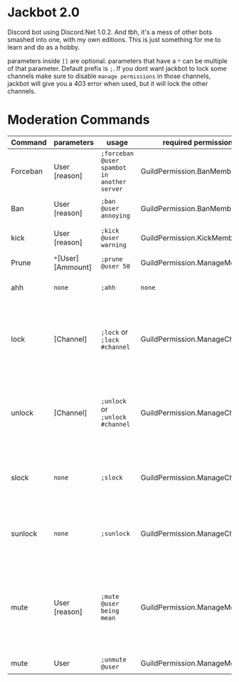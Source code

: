 # Jackbot 2.0
Discord bot using Discord.Net 1.0.2. And tbh, it's a mess of other bots smashed into one, with my own editions.
This is just something for me to learn and do as a hobby.

parameters inside `[]` are optional.
parameters that have a `*` can be multiple of that parameter.
Default prefix is `;`.
If you dont want jackbot to lock some channels make sure to disable `manage permissions` in those channels,  jackbot will give you a 403 error when used, but it will lock the other channels.

# Moderation Commands
Command | parameters | usage | required permissions | details
------------ | ------------- | ------------- | ------------- | -------------
Forceban | User [reason] | `;forceban @user spambot in another server` | GuildPermission.BanMembers | Bans users that are not in the server
Ban | User [reason] | `;ban @user annoying` | GuildPermission.BanMembers | Ban a user from the server
kick | User [reason] | `;kick @user warning` | GuildPermission.KickMembers | Kick's the user from the server
Prune | `*`[User] [Ammount] | `;prune @user 50` |  GuildPermission.ManageMessages | Clean the chat
ahh | `none` | `;ahh` | `none` | clean the bot's messages
lock | [Channel] | `;lock` or `;lock #channel` | GuildPermission.ManageChannels | Lock the channel so no messages can be sent - channels with manage permissions disabled
unlock | [Channel] | `;unlock` or `;unlock #channel` | GuildPermission.ManageChannels | Unlock the channel so messages can be sent - channels with manage permissions disabled
slock | `none` | `;slock` | GuildPermission.ManageChannels | Lock the entire server - channels with manage permissions disabled
sunlock | `none` | `;sunlock` | GuildPermission.ManageChannels | Unlock the entire server - channels with manage permissions disabled
mute | User [reason] | `;mute @user being mean` | GuildPermission.ManageMessages | mutes a user, mute also has anti evade, so if they leave and rejoin the role will be automatically re added
mute | User | `;unmute @user` | GuildPermission.ManageMessages | unmutes a user

